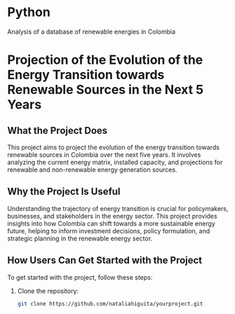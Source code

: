 # Python
Analysis of a database of renewable energies in Colombia

# Projection of the Evolution of the Energy Transition towards Renewable Sources in the Next 5 Years  

## What the Project Does  
This project aims to project the evolution of the energy transition towards renewable sources in Colombia over the next five years. It involves analyzing the current energy matrix, installed capacity, and projections for renewable and non-renewable energy generation sources.  

## Why the Project Is Useful  
Understanding the trajectory of energy transition is crucial for policymakers, businesses, and stakeholders in the energy sector. This project provides insights into how Colombia can shift towards a more sustainable energy future, helping to inform investment decisions, policy formulation, and strategic planning in the renewable energy sector.  

## How Users Can Get Started with the Project  
To get started with the project, follow these steps:  
1. Clone the repository:   
   ```bash  
   git clone https://github.com/nataliahiguita/yourproject.git
